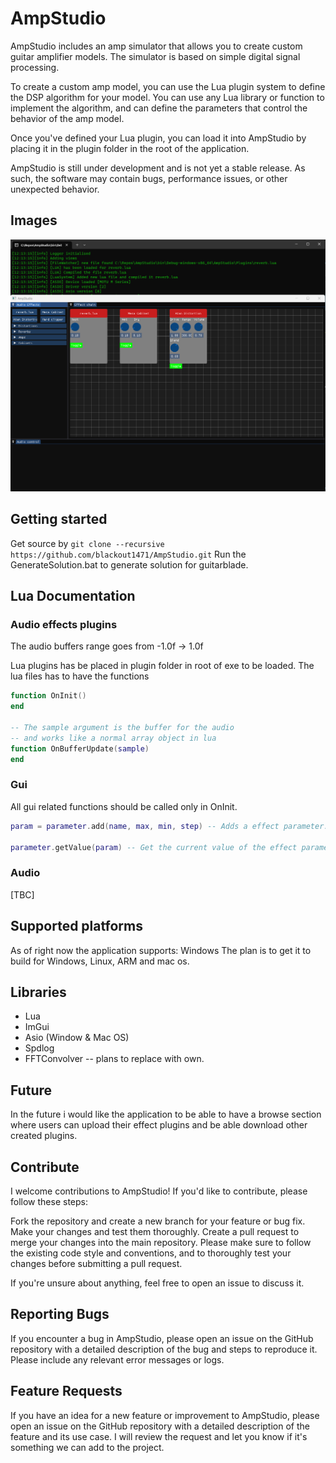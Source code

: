 # AmpStudio
AmpStudio includes an amp simulator that allows you to create custom guitar amplifier models. The simulator is based on simple digital signal processing.

To create a custom amp model, you can use the Lua plugin system to define the DSP algorithm for your model. You can use any Lua library or function to implement the algorithm, and can define the parameters that control the behavior of the amp model.

Once you've defined your Lua plugin, you can load it into AmpStudio by placing it in the plugin folder in the root of the application.

AmpStudio is still under development and is not yet a stable release. As such, the software may contain bugs, performance issues, or other unexpected behavior.

## Images
![Alt text](git-resources/preview-1.png "Connected device and plugin window")

## Getting started
Get source by ```git clone --recursive https://github.com/blackout1471/AmpStudio.git```
Run the GenerateSolution.bat to generate solution for guitarblade.

## Lua Documentation
### Audio effects plugins
The audio buffers range goes from -1.0f -> 1.0f

Lua plugins has be placed in plugin folder in root of exe to be loaded.
The lua files has to have the functions
```lua
function OnInit()
end

-- The sample argument is the buffer for the audio
-- and works like a normal array object in lua
function OnBufferUpdate(sample)
end
```

### Gui
All gui related functions should be called only in OnInit.
```lua
param = parameter.add(name, max, min, step) -- Adds a effect parameter.

parameter.getValue(param) -- Get the current value of the effect parameter.
```
### Audio
[TBC]

## Supported platforms
As of right now the application supports: Windows
The plan is to get it to build for Windows, Linux, ARM and mac os.

## Libraries
* Lua
* ImGui
* Asio (Window & Mac OS)
* Spdlog
* FFTConvolver -- plans to replace with own.

## Future
In the future i would like the application to be able to have a browse section where users can upload their effect plugins and be able download other created plugins.

## Contribute
I welcome contributions to AmpStudio! If you'd like to contribute, please follow these steps:

Fork the repository and create a new branch for your feature or bug fix.
Make your changes and test them thoroughly.
Create a pull request to merge your changes into the main repository.
Please make sure to follow the existing code style and conventions, and to thoroughly test your changes before submitting a pull request.

If you're unsure about anything, feel free to open an issue to discuss it.

## Reporting Bugs
If you encounter a bug in AmpStudio, please open an issue on the GitHub repository with a detailed description of the bug and steps to reproduce it. Please include any relevant error messages or logs.

## Feature Requests
If you have an idea for a new feature or improvement to AmpStudio, please open an issue on the GitHub repository with a detailed description of the feature and its use case. I will review the request and let you know if it's something we can add to the project.
